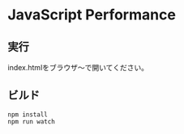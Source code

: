 # JavaScript Performance

## 実行
index.htmlをブラウザ〜で開いてください。

## ビルド
```
npm install
npm run watch
```


